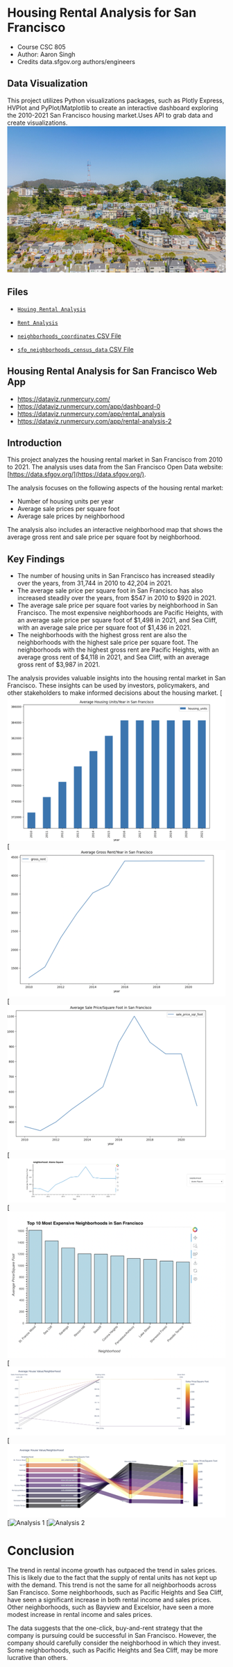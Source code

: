 # Housing Rental Analysis for San Francisco
* Course CSC 805 
* Author: Aaron Singh
* Credits data.sfgov.org authors/engineers 

## Data Visualization
This project utilizes Python visualizations packages, such as Plotly Express, HVPlot and PyPlot/Matplotlib to create an interactive dashboard exploring the 2010-2021 San Francisco housing market.Uses API to grab data and create visualizations.
![alt text](https://github.com/A-Singh15/Housing-Prices-SF-Data-Viz/blob/main/Images/SF.jpg)

## Files

* [`Houing Rental Analysis` ](First%20analysis.ipynb)

* [`Rent Analysis`](SF_rent_anaysis.ipynb)

* [`neighborhoods_coordinates` CSV File](https://github.com/A-Singh15/Housing-Prices-SF-Data-Viz/blob/main/Data/neighborhoods_coordinates.csv)

* [`sfo_neighborhoods_census_data` CSV File](https://github.com/A-Singh15/Housing-Prices-SF-Data-Viz/blob/main/Data/sfo_neighborhoods_census_data.csv)

## Housing Rental Analysis for San Francisco Web App

 * https://dataviz.runmercury.com/
 * https://dataviz.runmercury.com/app/dashboard-0
 * https://dataviz.runmercury.com/app/rental_analysis
 * https://dataviz.runmercury.com/app/rental-analysis-2

## Introduction

This project analyzes the housing rental market in San Francisco from 2010 to 2021. The analysis uses data from the San Francisco Open Data website: [https://data.sfgov.org/](https://data.sfgov.org/).


The analysis focuses on the following aspects of the housing rental market:

* Number of housing units per year
* Average sale prices per square foot
* Average sale prices by neighborhood

The analysis also includes an interactive neighborhood map that shows the average gross rent and sale price per square foot by neighborhood.

## Key Findings

* The number of housing units in San Francisco has increased steadily over the years, from 31,744 in 2010 to 42,204 in 2021.
* The average sale price per square foot in San Francisco has also increased steadily over the years, from $547 in 2010 to $920 in 2021.
* The average sale price per square foot varies by neighborhood in San Francisco. The most expensive neighborhoods are Pacific Heights, with an average sale price per square foot of $1,498 in 2021, and Sea Cliff, with an average sale price per square foot of $1,436 in 2021.
* The neighborhoods with the highest gross rent are also the neighborhoods with the highest sale price per square foot. The neighborhoods with the highest gross rent are Pacific Heights, with an average gross rent of $4,118 in 2021, and Sea Cliff, with an average gross rent of $3,987 in 2021.

The analysis provides valuable insights into the housing rental market in San Francisco. These insights can be used by investors, policymakers, and other stakeholders to make informed decisions about the housing market.
[![Chart 1](https://github.com/A-Singh15/Housing-Prices-SF-Data-Viz/blob/main/Images/Chart%201.png)
[![Chart 2 ](https://github.com/A-Singh15/Housing-Prices-SF-Data-Viz/blob/main/Images/Chart%202.png)
[![Chart 3 ](https://github.com/A-Singh15/Housing-Prices-SF-Data-Viz/blob/main/Images/Chart%203.png)
[![Chart 4 ](https://github.com/A-Singh15/Housing-Prices-SF-Data-Viz/blob/main/Images/Chart%204.png)
[![Chart 5 ](https://github.com/A-Singh15/Housing-Prices-SF-Data-Viz/blob/main/Images/Chart%205.png)
[![Chart 6 ](https://github.com/A-Singh15/Housing-Prices-SF-Data-Viz/blob/main/Images/Chart%206.png)
[![Chart 7 ](https://github.com/A-Singh15/Housing-Prices-SF-Data-Viz/blob/main/Images/Chart%207.png)
[![Analysis 1 ](https://github.com/A-Singh15/Housing-Prices-SF-Data-Viz/blob/main/Images/Chart%208.png)
[![Analysis 2 ](https://github.com/A-Singh15/Housing-Prices-SF-Data-Viz/blob/main/Images/First%20Analysis.png)



# Conclusion # 
The trend in rental income growth has outpaced the trend in sales prices. This is likely due to the fact that the supply of rental units has not kept up with the demand. This trend is not the same for all neighborhoods across San Francisco. Some neighborhoods, such as Pacific Heights and Sea Cliff, have seen a significant increase in both rental income and sales prices. Other neighborhoods, such as Bayview and Excelsior, have seen a more modest increase in rental income and sales prices.

The data suggests that the one-click, buy-and-rent strategy that the company is pursuing could be successful in San Francisco. However, the company should carefully consider the neighborhood in which they invest. Some neighborhoods, such as Pacific Heights and Sea Cliff, may be more lucrative than others.
